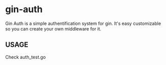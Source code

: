 # gin-auth
Gin Auth is a simple authentification system for gin. It's easy customizable so you can create your own middleware for it.

## USAGE
Check auth_test.go
